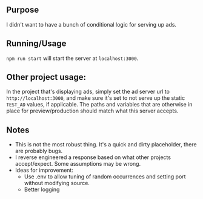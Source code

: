 ## Purpose

I didn't want to have a bunch of conditional logic for serving up ads.

## Running/Usage

`npm run start` will start the server at `localhost:3000`.

## Other project usage:

In the project that's displaying ads, simply set the ad server url to `http://localhost:3000`, and make sure it's set to not serve up the static `TEST_AD` values, if applicable. The paths and variables that are otherwise in place for preview/production should match what this server accepts.

## Notes

- This is not the most robust thing. It's a quick and dirty placeholder, there are probably bugs.
- I reverse engineered a response based on what other projects accept/expect. Some assumptions may be wrong.
- Ideas for improvement:
  - Use .env to allow tuning of random occurrences and setting port without modifying source.
  - Better logging
